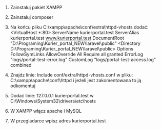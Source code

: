 1. Zainstaluj pakiet XAMPP

2. Zainstaluj composer

3. Na końcu pliku 
C:\xampp\apache\conf\extra\httpd-vhosts
dodać:
<VirtualHost *:80>
    ServerName kurierportal.test
    ServerAlias kurierportal.test www.kurierportal.test
    DocumentRoot "D:\Programing\Kurier_portal_NEW\laravel\public"
    <Directory D:\Programing\Kurier_portal_NEW\laravel\public>
        Options FollowSymLinks
        AllowOverride All
        Require all granted
    </Directory>
    ErrorLog "logs/portal-test-error.log"
    CustomLog "logs/portal-test-access.log" combined
</VirtualHost>

4. Znajdz linie: 
Include conf/extra/httpd-vhosts.conf
w pliku: C:\xampp\apache\conf\httpd i jeżeli jest zakomentowana to ją odkomentuj

5. Dodać linie: 
127.0.0.1 kurierportal.test
w C:\Windows\System32\drivers\etc\hosts

6. W XAMPP włącz apache i MySQL

7. W przegladarce wpisz adres kurierportal.test